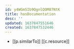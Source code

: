 ```yaml
---
id: y4WGmSIb9QgnlQOM87NtK
title: hasDocumentation
desc: ''
updated: 1637847551646
created: 1637847532446
---
```




- [[p.similarTo]] [[c.resource]]
